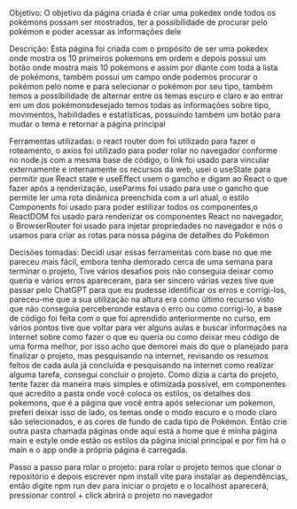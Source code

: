 

Objetivo: O objetivo da página criada é criar uma pokedex onde todos os pokémons possam ser mostrados, ter a possibilidade de procurar pelo pokémon e poder acessar as informações dele

Descrição: Esta página foi criada com o propósito de ser uma pokedex onde mostra os 10 primeiros pokemons em ordem e depois possui um botão
onde mostra mais 10 pokémons e assim por diante com toda a lista de pokémons, também possui um campo onde podemos procurar o pokémon pelo nome e para selecionar o pokémon por seu tipo, também temos a possibilidade de alternar entre os temas escuro e claro e ao entrar em um dos pokémonsdesejado temos todas as informações sobre tipo, movimentos, habilidades e estatísticas, possuindo também um botão para mudar o tema e retornar a página principal

Ferramentas utilizadas: o react router dom foi utilizado para fazer o roteamento, o axios foi utilizado para poder rolar no navegador conforme no node.js com a mesma base de código, o link foi usado para vincular externamente e internamente os recursos da web, usei o useState para permitir que React state e useEffect usem o gancho e digam ao React o que fazer após a renderização, useParms foi usado para 
use o gancho que permite ler uma rota dinâmica preenchida com a url atual, o estilo Components foi usado para poder estilizar todos os componentes,o ReactDOM foi usado para renderizar os componentes React no navegador, o BrowserRouter foi usado para injetar propriedades no navegador e nós o usamos para criar as rotas para nossa página de detalhes do Pokémon

Decisões tomadas: Decidi usar essas ferramentas com base no que me pareceu mais fácil, embora tenha demorado cerca de uma semana para terminar o projeto, Tive vários desafios pois não conseguia deixar como queria e vários erros apareceram, para ser sincero várias vezes tive que passar pelo ChatGPT para que eu pudesse identificar os erros e corrigi-los, pareceu-me que a sua utilização na altura era como último recurso visto que não conseguia perceberonde estava o erro ou como corrigi-lo, a base de código foi feita com o que foi aprendido anteriormente no curso, em vários pontos tive que voltar para ver alguns aulas e buscar informações na internet sobre como fazer o que eu queria ou como deixar meu código de uma forma melhor, por isso acho que demorei mais
do que o planejado para finalizar o projeto, mas pesquisando na internet, revisando os resumos feitos de cada aula já concluída e pesquisando na internet como realizar alguma tarefa, consegui concluir o projeto. Como dizia a carta do projeto, tente fazer da maneira mais simples e otimizada possível, em componentes que acredito a pasta onde você coloca os estilos, os detalhes dos pokemons, que é a página que você entra após selecionar um pokemon, preferi deixar isso de lado, os temas onde o modo escuro e o modo claro são selecionados, e as cores de fundo de cada tipo de Pokémon. Então crie outra pasta chamada páginas onde aqui está a home que é minha página main e estyle onde estão os estilos da página inicial principal e por fim há o main e o app onde a própria página é carregada.

Passo a passo para rolar o projeto: para rolar o projeto temos que clonar o repositório e depois escrever npm install vite para instalar as dependências, então digite npm run dev para iniciar o projeto e o localhost aparecerá, pressionar control + click abrirá o projeto no navegador